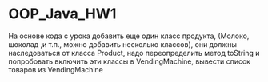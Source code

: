 # OOP_Java_HW1

На основе кода с урока добавить еще один класс продукта, (Молоко, шоколад ,и т.п., можно добавить несколько классов), 
они должны наследоваться от класса Product, 
надо переопределить метод toString и попробовать включить эти классы в VendingMachine, вывести список товаров из VendingMachine
